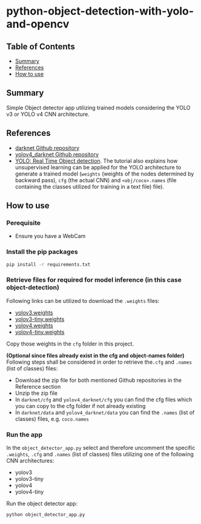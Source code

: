 # python-object-detection-with-yolo-and-opencv

## Table of Contents

+ [Summary](#summary)
+ [References](#references)
+ [How to use](#how-to-use)

## Summary

Simple Object detector app utilizing trained models considering the YOLO v3 or YOLO v4 CNN architecture.

## References 

- [darknet Github repository](https://pjreddie.com/darknet/yolo/)
- [yolov4_darknet Github repository](https://github.com/kiyoshiiriemon/yolov4_darknet)
- [YOLO: Real Time Object detection](https://pjreddie.com/darknet/yolo/). The tutorial also explains how unsupervised learning can be applied for the YOLO architecture to generate a trained model (`weights` (weights of the nodes determined by backward pass), `cfg` (the actual CNN) and `<obj/coco>.names` (file containing the classes utilized for training in a text file) file).

## How to use

### Perequisite

- Ensure you have a WebCam

### Install the pip packages

```sh
pip install -r requirements.txt
```

### Retrieve files for required for model inference (in this case object-detection)

Following links can be utilized to download the `.weights` files:

- [yolov3.weights](https://pjreddie.com/media/files/yolov3.weights)
- [yolov3-tiny.weights](https://pjreddie.com/media/files/yolov3-tiny.weights)
- [yolov4.weights](https://github.com/AlexeyAB/darknet/releases/download/darknet_yolo_v3_optimal/yolov4.weights)
- [yolov4-tiny.weights](https://github.com/AlexeyAB/darknet/releases/download/darknet_yolo_v4_pre/yolov4-tiny.weights)

Copy those weights in the `cfg` folder in this project.

**(Optional since files already exist in the cfg and object-names folder)** Following steps shall be considered in order to retrieve the`.cfg` and `.names` (list of classes) files:

- Download the zip file for both mentioned Github repositories in the Reference section
- Unzip the zip file
- In `darknet/cfg` and `yolov4_darknet/cfg` you can find the cfg files which you can copy to the cfg folder if not already existing 
- In `darknet/data` and `yolov4_darknet/data` you can find the `.names` (list of classes) files, e.g. `coco.names` 

### Run the app

In the `object_detector_app.py` select and therefore uncomment the specific `.weights`, `.cfg` and `.names` (list of classes) files utilizing one of the following CNN architectures:

- yolov3
- yolov3-tiny
- yolov4
- yolov4-tiny

Run the object detector app:

```sh
python object_detector_app.py
```